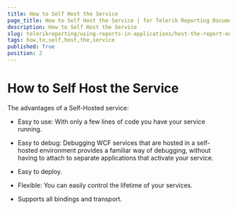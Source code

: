 ```yaml
---
title: How to Self Host the Service
page_title: How to Self Host the Service | for Telerik Reporting Documentation
description: How to Self Host the Service
slug: telerikreporting/using-reports-in-applications/host-the-report-engine-remotely/telerik-reporting-wcf-service/how-to-self-host-the-service
tags: how,to,self,host,the,service
published: True
position: 2
---
```


# How to Self Host the Service



The advantages of a Self-Hosted service:

* Easy to use: With only a few lines of code you have your service running.

* Easy to debug: Debugging WCF services that are hosted in a self-hosted 
			environment provides a familiar way of debugging, without having to attach to 
			separate applications that activate your service.

* Easy to deploy.

* Flexible: You can easily control the lifetime of your services.

* Supports all bindings and transport.

